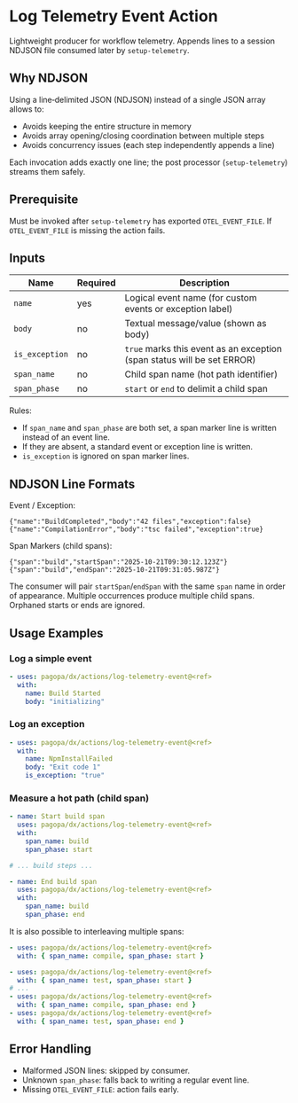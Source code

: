 # Log Telemetry Event Action

Lightweight producer for workflow telemetry. Appends lines to a session NDJSON file consumed later by `setup-telemetry`.

## Why NDJSON

Using a line‑delimited JSON (NDJSON) instead of a single JSON array allows to:

- Avoids keeping the entire structure in memory
- Avoids array opening/closing coordination between multiple steps
- Avoids concurrency issues (each step independently appends a line)

Each invocation adds exactly one line; the post processor (`setup-telemetry`) streams them safely.

## Prerequisite

Must be invoked after `setup-telemetry` has exported `OTEL_EVENT_FILE`. If `OTEL_EVENT_FILE` is missing the action fails.

## Inputs

| Name           | Required | Description                                                             |
| -------------- | -------- | ----------------------------------------------------------------------- |
| `name`         | yes      | Logical event name (for custom events or exception label)               |
| `body`         | no       | Textual message/value (shown as body)                                   |
| `is_exception` | no       | `true` marks this event as an exception (span status will be set ERROR) |
| `span_name`    | no       | Child span name (hot path identifier)                                   |
| `span_phase`   | no       | `start` or `end` to delimit a child span                                |

Rules:

- If `span_name` and `span_phase` are both set, a span marker line is written instead of an event line.
- If they are absent, a standard event or exception line is written.
- `is_exception` is ignored on span marker lines.

## NDJSON Line Formats

Event / Exception:

```jsonc
{"name":"BuildCompleted","body":"42 files","exception":false}
{"name":"CompilationError","body":"tsc failed","exception":true}
```

Span Markers (child spans):

```jsonc
{"span":"build","startSpan":"2025-10-21T09:30:12.123Z"}
{"span":"build","endSpan":"2025-10-21T09:31:05.987Z"}
```

The consumer will pair `startSpan`/`endSpan` with the same `span` name in order of appearance. Multiple occurrences produce multiple child spans. Orphaned starts or ends are ignored.

## Usage Examples

### Log a simple event

```yaml
- uses: pagopa/dx/actions/log-telemetry-event@<ref>
  with:
    name: Build Started
    body: "initializing"
```

### Log an exception

```yaml
- uses: pagopa/dx/actions/log-telemetry-event@<ref>
  with:
    name: NpmInstallFailed
    body: "Exit code 1"
    is_exception: "true"
```

### Measure a hot path (child span)

```yaml
- name: Start build span
  uses: pagopa/dx/actions/log-telemetry-event@<ref>
  with:
    span_name: build
    span_phase: start

# ... build steps ...

- name: End build span
  uses: pagopa/dx/actions/log-telemetry-event@<ref>
  with:
    span_name: build
    span_phase: end
```

It is also possible to interleaving multiple spans:

```yaml
- uses: pagopa/dx/actions/log-telemetry-event@<ref>
  with: { span_name: compile, span_phase: start }

- uses: pagopa/dx/actions/log-telemetry-event@<ref>
  with: { span_name: test, span_phase: start }
# ...
- uses: pagopa/dx/actions/log-telemetry-event@<ref>
  with: { span_name: compile, span_phase: end }
- uses: pagopa/dx/actions/log-telemetry-event@<ref>
  with: { span_name: test, span_phase: end }
```

## Error Handling

- Malformed JSON lines: skipped by consumer.
- Unknown `span_phase`: falls back to writing a regular event line.
- Missing `OTEL_EVENT_FILE`: action fails early.
